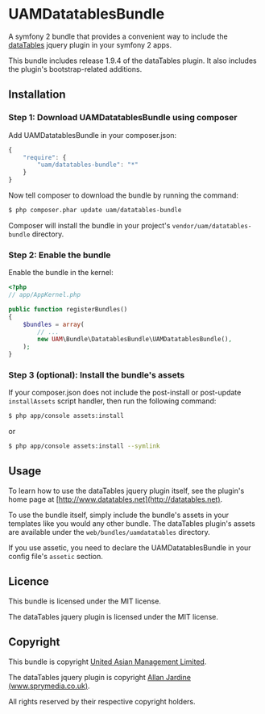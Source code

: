 UAMDatatablesBundle
===================

A symfony 2 bundle that provides a convenient way to include the [dataTables](http://www.datatables.net/) jquery plugin in your symfony 2 apps.

This bundle includes release 1.9.4 of the dataTables plugin. It also includes the plugin's bootstrap-related additions.

Installation
------------

### Step 1: Download UAMDatatablesBundle using composer

Add UAMDatatablesBundle in your composer.json:

```js
{
    "require": {
        "uam/datatables-bundle": "*"
    }
}
```

Now tell composer to download the bundle by running the command:

``` bash
$ php composer.phar update uam/datatables-bundle
```

Composer will install the bundle in your project's `vendor/uam/datatables-bundle` directory.

### Step 2: Enable the bundle

Enable the bundle in the kernel:

``` php
<?php
// app/AppKernel.php

public function registerBundles()
{
    $bundles = array(
        // ...
        new UAM\Bundle\DatatablesBundle\UAMDatatablesBundle(),
    );
}
```

### Step 3 (optional): Install the bundle's assets

If your composer.json does not include the post-install or post-update `installAssets` script handler, then run the following command:

``` bash
$ php app/console assets:install
```

or 

``` bash
$ php app/console assets:install --symlink
```

Usage
-----

To learn how to use the dataTables jquery plugin itself, see the plugin's home page at [http://www.datatables.net](http://datatables.net).

To use the bundle itself, simply include the bundle's assets in your templates like you would any other bundle. The dataTables plugin's assets are available under the `web/bundles/uamdatatables` directory.

If you use assetic, you need to declare the UAMDatatablesBundle in your config file's `assetic` section.

Licence
-------

This bundle is licensed under the MIT license.

The dataTables jquery plugin is licensed under the MIT license.

Copyright
---------

This bundle is copyright [United Asian Management Limited](http://www.united-asian-management.com).

The dataTables jquery plugin is copyright [Allan Jardine (www.sprymedia.co.uk)](http://www.sprymedia.co.uk).

All rights reserved by their respective copyright holders.
